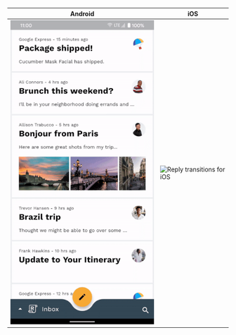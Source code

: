 | Android                                                                   | iOS                                                               |
| ------------------------------------------------------------------------- | ----------------------------------------------------------------- |
| ![Reply transitions for Android](screenshots/reply-transitions-android.gif) | ![Reply transitions for iOS](screenshots/reply-transitions-iOS.gif) |
